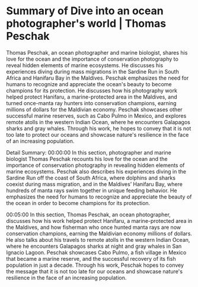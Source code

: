 # Summary of Dive into an ocean photographer's world | Thomas Peschak

Thomas Peschak, an ocean photographer and marine biologist, shares his love for the ocean and the importance of conservation photography to reveal hidden elements of marine ecosystems. He discusses his experiences diving during mass migrations in the Sardine Run in South Africa and Hanifaru Bay in the Maldives. Peschak emphasizes the need for humans to recognize and appreciate the ocean's beauty to become champions for its protection. He discusses how his photography work helped protect Hanifaru, a marine-protected area in the Maldives, and turned once-manta ray hunters into conservation champions, earning millions of dollars for the Maldivian economy. Peschak showcases other successful marine reserves, such as Cabo Pulmo in Mexico, and explores remote atolls in the western Indian Ocean, where he encounters Galapagos sharks and gray whales. Through his work, he hopes to convey that it is not too late to protect our oceans and showcase nature's resilience in the face of an increasing population.

Detail Summary: 
00:00:00
In this section, photographer and marine biologist Thomas Peschak recounts his love for the ocean and the importance of conservation photography in revealing hidden elements of marine ecosystems. Peschak also describes his experiences diving in the Sardine Run off the coast of South Africa, where dolphins and sharks coexist during mass migration, and in the Maldives’ Hanifaru Bay, where hundreds of manta rays swim together in unique feeding behavior. He emphasizes the need for humans to recognize and appreciate the beauty of the ocean in order to become champions for its protection.

00:05:00
In this section, Thomas Peschak, an ocean photographer, discusses how his work helped protect Hanifaru, a marine-protected area in the Maldives, and how fisherman who once hunted manta rays are now conservation champions, earning the Maldivian economy millions of dollars. He also talks about his travels to remote atolls in the western Indian Ocean, where he encounters Galapagos sharks at night and gray whales in San Ignacio Lagoon. Peschak showcases Cabo Pulmo, a fish village in Mexico that became a marine reserve, and the successful recovery of its fish population in just a decade. Through his work, Peschak hopes to convey the message that it is not too late for our oceans and showcase nature's resilience in the face of an increasing population.

